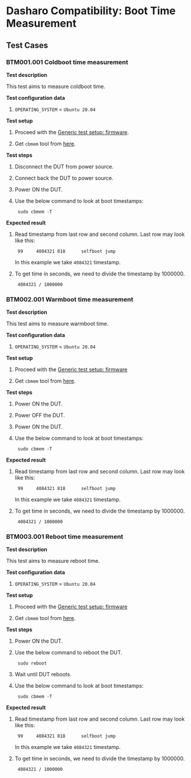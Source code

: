 # Dasharo Compatibility: Boot Time Measurement

## Test Cases

### BTM001.001 Coldboot time measurement

**Test description**

This test aims to measure coldboot time.

**Test configuration data**

1. `OPERATING_SYSTEM` = `Ubuntu 20.04`

**Test setup**

1. Proceed with the
   [Generic test setup: firmware](generic-test-setup#firmware).

2. Get `cbmem` tool from
[here](https://cloud.3mdeb.com/index.php/s/siyMirafZCPMi3Q/download).

**Test steps**

1. Disconnect the DUT from power source.

2. Connect back the DUT to power source.

3. Power ON the DUT.

4. Use the below command to look at boot timestamps:

        sudo cbmem -T

**Expected result**

1. Read timestamp from last row and second column. Last row may look like this:

        99     4084321 818      selfboot jump

    In this example we take `4084321` timestamp.

2. To get time in seconds, we need to divide the timestamp by 1000000.

        4084321 / 1000000

### BTM002.001 Warmboot time measurement

**Test description**

This test aims to measure warmboot time.

**Test configuration data**

1. `OPERATING_SYSTEM` = `Ubuntu 20.04`

**Test setup**

1. Proceed with the
   [Generic test setup: firmware](generic-test-setup#firmware)

2. Get `cbmem` tool from
[here](https://cloud.3mdeb.com/index.php/s/siyMirafZCPMi3Q/download).

**Test steps**

1. Power ON the DUT.

2. Power OFF the DUT.

3. Power ON the DUT.

4. Use the below command to look at boot timestamps:

        sudo cbmem -T

**Expected result**

1. Read timestamp from last row and second column. Last row may look like this:

        99     4084321 818      selfboot jump

    In this example we take `4084321` timestamp.

2. To get time in seconds, we need to divide the timestamp by 1000000.

        4084321 / 1000000


### BTM003.001 Reboot time measurement

**Test description**

This test aims to measure reboot time.

**Test configuration data**

1. `OPERATING_SYSTEM` = `Ubuntu 20.04`

**Test setup**

1. Proceed with the
   [Generic test setup: firmware](generic-test-setup#firmware)

2. Get `cbmem` tool from
[here](https://cloud.3mdeb.com/index.php/s/siyMirafZCPMi3Q/download).

**Test steps**

1. Power ON the DUT.

2. Use the below command to reboot the DUT.

        sudo reboot

3. Wait until DUT reboots.

4. Use the below command to look at boot timestamps:

        sudo cbmem -T

**Expected result**

1. Read timestamp from last row and second column. Last row may look like this:

        99     4084321 818      selfboot jump

    In this example we take `4084321` timestamp.

2. To get time in seconds, we need to divide the timestamp by 1000000.

        4084321 / 1000000
